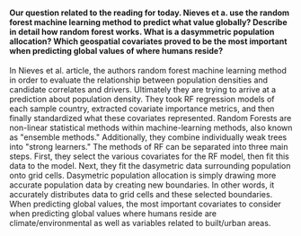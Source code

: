 #### Our question related to the reading for today.  Nieves et a. use the random forest machine learning method to predict what value globally?  Describe in detail how random forest works.  What is a dasymmetric population allocation? Which geospatial covariates proved to be the most important when predicting global values of where humans reside?

In Nieves et al. article, the authors random forest machine learning method in order to evaluate the relationship between population densities and candidate correlates and drivers. Ultimately they are trying to arrive at a prediction about population density. They took RF regression models of each sample country, extracted covariate importance metrics, and then finally standardized what these covariates represented. Random Forests are non-linear statistical methods within machine-learning methods, also known as "ensemble methods." Additionally, they combine individually weak trees into "strong learners." The methods of RF can be separated into three main steps. First, they select the various covariates for the RF model, then fit this data to the model. Next, they fit the dasymetric data surrounding population onto grid cells. Dasymetric population allocation is simply drawing more accurate population data by creating new boundaries. In other words, it accurately distributes data to grid cells and these selected boundaries. When predicting global values, the most important covariates to consider when predicting global values where humans reside are climate/environmental as well as variables related to built/urban areas. 
